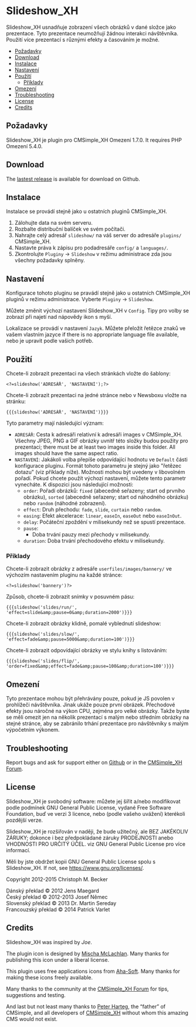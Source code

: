 # Slideshow\_XH

Slideshow\_XH usnadňuje zobrazení všech obrázků v dané složce jako prezentace.
Tyto prezentace neumožňují žádnou interakci návštěvníka.
Použití více prezentací s různými efekty a časováním je možné.

- [Požadavky](#požadavky)
- [Download](#download)
- [Instalace](#instalace)
- [Nastavení](#nastavení)
- [Použití](#použití)
  - [Příklady](#příklady)
- [Omezení](#omezení)
- [Troubleshooting](#troubleshooting)
- [License](#license)
- [Credits](#credits)

## Požadavky

Slideshow\_XH je plugin pro CMSimple\_XH Omezení 1.7.0.
It requires PHP Omezení 5.4.0.

## Download

The [lastest release](https://github.com/cmb69/slideshow_xh/releases/latest)
is available for download on Github.

## Instalace

Instalace se provádí stejně jako u ostatních pluginů CMSimple\_XH.

1. Zálohujte data na svém serveru.
1. Rozbalte distribuční balíček ve svém počítači.
1. Nahrajte celý adresář `slideshow/` na váš server do adresáře `plugins/`
   CMSimple\_XH.
1. Nastavte práva k zápisu pro podadresáře `config/` a `languages/`.
1. Zkontrolujte `Pluginy` → `Slideshow` v režimu administrace zda jsou všechny
   požadavky splněny.

## Nastavení

Konfigurace tohoto pluginu se pravádí stejně jako u ostatních CMSimple\_XH
pluginů v režimu administrace.
Vyberte `Pluginy` → `Slideshow`.

Můžete změnit výchozí nastavení Slideshow\_XH v `Config`.
Tipy pro volby se zobrazí při najetí nad nápovědy ikon s myší.

Lokalizace se provádí v nastavení `Jazyk`.
Můžete přeložit řetězce znaků ve vašem vlastním jazyce
if there is no appropriate language file available,
nebo je upravit podle vašich potřeb.

## Použití

Chcete-li zobrazit prezentaci na všech stránkách vložte do šablony:

    <?=slideshow('ADRESÁŘ', 'NASTAVENÍ');?>

Chcete-li zobrazit prezentaci na jedné stránce nebo v Newsboxu vložte na stránku:

    {{{slideshow('ADRESÁŘ', 'NASTAVENÍ')}}}

Tyto parametry mají následující význam:
- `ADRESÁŘ`:
  Cesta k adresáři relativní k adresáři images v CMSimple\_XH.
  Všechny JPEG, PNG a GIF obrázky uvnitř této složky budou použity pro prezentaci;
  there must be at least two images inside this folder.
  All images should have the same aspect ratio.
- `NASTAVENÍ`:
  Jakákoli volba přepíše odpovídající hodnotu ve `Default` části konfigurace pluginu.
  Formát tohoto parametru je stejný jako "řetězec dotazu"
  (viz příklady níže).
  Možnosti mohou být uvedeny v libovolném pořadí.
  Pokud chcete použít výchozí nastavení, můžete tento parametr vynecháte.
  K dispozici jsou následující možnosti:
  - `order`:
    Pořadí obrázků:
    `fixed` (abecedně seřazeny; start od prvního obrázku),
    `sorted` (abecedně seřazeny; start od náhodného obrázku)
    nebo `random` (náhodné zobrazení).
  - `effect`:
    Druh přechodu: `fade`, `slide`, `curtain` nebo `random`.
  - `easing`:
    Efekt akcelerace: `linear`, `easeIn`, `easeOut` nebo `easeInOut`.
  - `delay`:
    Počáteční zpoždění v milisekundy než se spustí prezentace.
  - `pause`:
    - Doba trvání pauzy mezi přechody v milisekundy.
  - `duration`:
    Doba trvání přechodového efektu v milisekundy.

### Příklady

Chcete-li zobrazit obrázky z adresáře `userfiles/images/bannery/`
ve výchozím nastavením pluginu na každé stránce:

    <?=slideshow('bannery')?>

Způsob, chcete-li zobrazit snímky v posuvném pásu:

    {{{slideshow('slides/run/', 'effect=slide&amp;pause=0&amp;duration=2000')}}}

Chcete-li zobrazit obrázky klidně, pomalé vyblednutí slideshow:

    {{{slideshow('slides/slow/', 'effect=fade&amp;pause=5000&amp;duration=100')}}}

Chcete-li zobrazit odpovídající obrázky ve stylu knihy s listováním:

    {{{slideshow('slides/flip/', 'order=fixed&amp;effect=fade&amp;pause=100&amp;duration=100')}}}

## Omezení

Tyto prezentace mohou být přehrávány pouze,
pokud je JS povolen v prohlížeči návštěvníka.
Jinak ukáže pouze první obrázek.
Přechodové efekty jsou náročné na výkon CPU,
zejména pro velké obrázky.
Takže byste se měli omezit jen na několik
prezentací s malým nebo středním obrázky na stejné stránce,
aby se zabránilo trhání prezentace pro návštěvníky s malým výpočetním výkonem.

## Troubleshooting

Report bugs and ask for support either on
[Github](https://github.com/cmb69/slideshow_xh/issues)
or in the [CMSimple\_XH Forum](https://cmsimpleforum.com/).

## License

Slideshow\_XH je svobodný software: můžete jej šířit a/nebo modifikovat
podle podmínek GNU General Public License, vydané
Free Software Foundation, buď ve verzi 3 licence, nebo
(podle vašeho uvážení) kterékoli pozdější verze.

Slideshow\_XH je rozšiřován v naději, že bude užitečný,
ale BEZ JAKÉKOLIV ZÁRUKY; dokonce i bez předpokládané záruky
PRODEJNOSTI anebo VHODNOSTI PRO URČITÝ ÚČEL. viz
GNU General Public License pro více informací.

Měli by jste obdržet kopii GNU General Public License
spolu s Slideshow\_XH.  If not, see <https://www.gnu.org/licenses/>.

Copyright 2012-2015 Christoph M. Becker

Dánský překlad © 2012 Jens Maegard  
Český překlad © 2012-2013 Josef Němec  
Slovenský překlad © 2013 Dr. Martin Sereday  
Francouzský překlad © 2014 Patrick Varlet

## Credits

Slideshow\_XH was inspired by *Joe*.

The plugin icon is designed by [Mischa McLachlan](https://twitter.com/Zyote).
Many thanks for publishing this icon under a liberal license.

This plugin uses free applications icons from
[Aha-Soft](http://www.aha-soft.com/).
Many thanks for making these icons freely available.

Many thanks to the community at the 
[CMSimple\_XH Forum](https://www.cmsimpleforum.com/)
for tips, suggestions and testing.

And last but not least many thanks to
[Peter Harteg](https://www.harteg.dk/), the “father” of CMSimple,
and all developers of [CMSimple\_XH](https://www.cmsimple-xh.org/)
without whom this amazing CMS would not exist.
